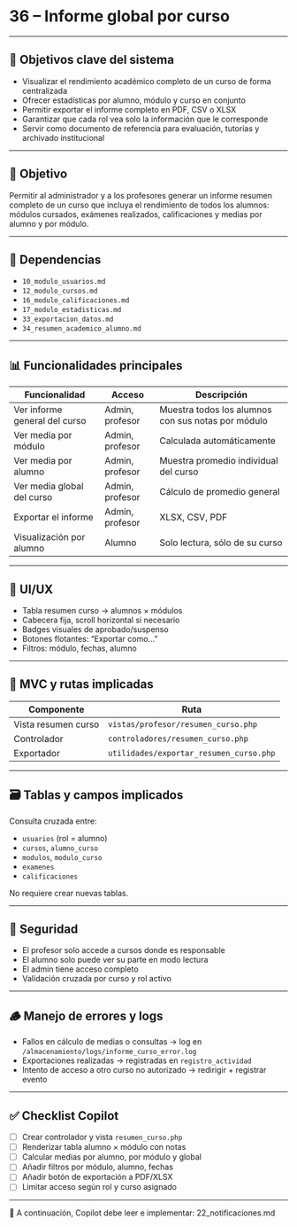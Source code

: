# 36 – Informe global por curso

---

## 🎯 Objetivos clave del sistema

- Visualizar el rendimiento académico completo de un curso de forma centralizada  
- Ofrecer estadísticas por alumno, módulo y curso en conjunto  
- Permitir exportar el informe completo en PDF, CSV o XLSX  
- Garantizar que cada rol vea solo la información que le corresponde  
- Servir como documento de referencia para evaluación, tutorías y archivado institucional  

---

## 🧭 Objetivo

Permitir al administrador y a los profesores generar un informe resumen completo de un curso que incluya el rendimiento de todos los alumnos: módulos cursados, exámenes realizados, calificaciones y medias por alumno y por módulo.

---

## 🔗 Dependencias

- `10_modulo_usuarios.md`
- `12_modulo_cursos.md`
- `16_modulo_calificaciones.md`
- `17_modulo_estadisticas.md`
- `33_exportacion_datos.md`
- `34_resumen_academico_alumno.md`

---

## 📊 Funcionalidades principales

| Funcionalidad                     | Acceso         | Descripción                                                   |
|----------------------------------|----------------|---------------------------------------------------------------|
| Ver informe general del curso    | Admin, profesor| Muestra todos los alumnos con sus notas por módulo           |
| Ver media por módulo             | Admin, profesor| Calculada automáticamente                                     |
| Ver media por alumno             | Admin, profesor| Muestra promedio individual del curso                         |
| Ver media global del curso       | Admin, profesor| Cálculo de promedio general                                   |
| Exportar el informe              | Admin, profesor| XLSX, CSV, PDF                                                |
| Visualización por alumno         | Alumno         | Solo lectura, sólo de su curso                                |

---

## 🧪 UI/UX

- Tabla resumen curso → alumnos × módulos  
- Cabecera fija, scroll horizontal si necesario  
- Badges visuales de aprobado/suspenso  
- Botones flotantes: “Exportar como...”  
- Filtros: módulo, fechas, alumno  

---

## 🧱 MVC y rutas implicadas

| Componente           | Ruta                                              |
|----------------------|---------------------------------------------------|
| Vista resumen curso  | `vistas/profesor/resumen_curso.php`              |
| Controlador          | `controladores/resumen_curso.php`                |
| Exportador           | `utilidades/exportar_resumen_curso.php`          |

---

## 🗃️ Tablas y campos implicados

Consulta cruzada entre:

- `usuarios` (rol = alumno)  
- `cursos`, `alumno_curso`  
- `modulos`, `modulo_curso`  
- `examenes`  
- `calificaciones`  

No requiere crear nuevas tablas.

---

## 🔐 Seguridad

- El profesor solo accede a cursos donde es responsable  
- El alumno solo puede ver su parte en modo lectura  
- El admin tiene acceso completo  
- Validación cruzada por curso y rol activo  

---

## 🪵 Manejo de errores y logs

- Fallos en cálculo de medias o consultas → log en `/almacenamiento/logs/informe_curso_error.log`  
- Exportaciones realizadas → registradas en `registro_actividad`  
- Intento de acceso a otro curso no autorizado → redirigir + registrar evento  

---

## ✅ Checklist Copilot

- [ ] Crear controlador y vista `resumen_curso.php`  
- [ ] Renderizar tabla alumno × módulo con notas  
- [ ] Calcular medias por alumno, por módulo y global  
- [ ] Añadir filtros por módulo, alumno, fechas  
- [ ] Añadir botón de exportación a PDF/XLSX  
- [ ] Limitar acceso según rol y curso asignado  

---

📌 A continuación, Copilot debe leer e implementar: 22_notificaciones.md
